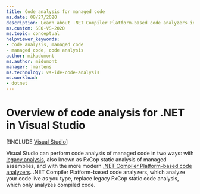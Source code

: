 ```yaml
---
title: Code analysis for managed code
ms.date: 08/27/2020
description: Learn about .NET Compiler Platform-based code analyzers in Visual Studio. Understand why these analyzers replace FxCop static analysis of managed assemblies.
ms.custom: SEO-VS-2020
ms.topic: conceptual
helpviewer_keywords:
- code analysis, managed code
- managed code, code analysis
author: mikadumont
ms.author: midumont
manager: jmartens
ms.technology: vs-ide-code-analysis
ms.workload:
- dotnet
---
```

# Overview of code analysis for .NET in Visual Studio

 [!INCLUDE [Visual Studio](~/includes/applies-to-version/vs-not-mac.md)]

Visual Studio can perform code analysis of managed code in two ways: with [legacy analysis](../code-quality/walkthrough-analyzing-managed-code-for-code-defects.md), also known as FxCop static analysis of managed assemblies, and with the more modern [.NET Compiler Platform-based code analyzers](../code-quality/roslyn-analyzers-overview.md). .NET Compiler Platform-based code analyzers, which analyze your code live as you type, replace legacy FxCop static code analysis, which only analyzes compiled code.
